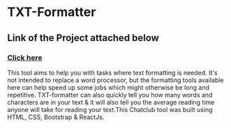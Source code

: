 # TXT-Formatter

## Link of the Project attached below
### <a  href="http://txt-formatter.surge.sh/" target="_blank">Click here</a>

This tool aims to help you with tasks where text formatting is needed. It's not intended to replace a word processor, but the formatting tools available here can help speed up some jobs which might otherwise be long and repetitive. TXT-formatter can also quickly tell you how many words and characters are in your text & it will also tell you the average reading time anyone will take for reading your text.This Chatclub tool was built using HTML, CSS, Bootstrap & ReactJs.
